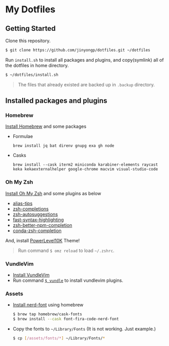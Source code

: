 # My Dotfiles

## Getting Started

Clone this repository.

```sh
$ git clone https://github.com/jinyongp/dotfiles.git ~/dotfiles
```

Run `install.sh` to install all packages and plugins, and copy(symlink) all of the dotfiles in home directory.

```sh
$ ~/dotfiles/install.sh
```

> The files that already existed are backed up in `.backup` directory.

## Installed packages and plugins

### Homebrew

[Install Homebrew](https://brew.sh) and some packages

- Formulae

  ```
  brew install jq bat direnv gnupg exa gh node
  ```

- Casks

  ```
  brew install --cask iterm2 miniconda karabiner-elements raycast keka kekaexternalhelper google-chrome macvim visual-studio-code
  ```

### Oh My Zsh

[Install Oh My Zsh](https://ohmyz.sh/#install) and some plugins as below

- [alias-tips](https://github.com/djui/alias-tips#oh-my-zsh)
- [zsh-completions](https://github.com/zsh-users/zsh-completions#oh-my-zsh)
- [zsh-autosuggestions](https://github.com/zsh-users/zsh-autosuggestions/blob/master/INSTALL.md#oh-my-zsh)
- [fast-syntax-highlighting](https://github.com/zdharma-continuum/fast-syntax-highlighting#oh-my-zsh)
- [zsh-better-npm-completion](https://github.com/lukechilds/zsh-better-npm-completion#as-an-oh-my-zsh-custom-plugin)
- [conda-zsh-completion](https://github.com/esc/conda-zsh-completion/blob/382d840f7ad053b3b2ccf0b1f52b26bdabaf66b3/_conda#L24)

And, install [PowerLevel10K](https://github.com/romkatv/powerlevel10k#oh-my-zsh) Theme!

> Run command `$ omz reload` to load `~/.zshrc`.

### VundleVim

- [Install VundleVim](https://github.com/VundleVim/Vundle.vim#quick-start)
- Run command [`$ vundle`](https://github.com/ohmyzsh/ohmyzsh/tree/master/plugins/vundle) to install vundlevim plugins.

### Assets

- [Install nerd-font](https://github.com/ryanoasis/nerd-fonts#option-4-homebrew-fonts) using homebrew

  ```sh
  $ brew tap homebrew/cask-fonts
  $ brew install --cask font-fira-code-nerd-font
  ```

- Copy the fonts to `~/Library/Fonts` (It is not working. Just example.)

  ```sh
  $ cp [/assets/fonts/*] ~/Library/Fonts/*
  ```
